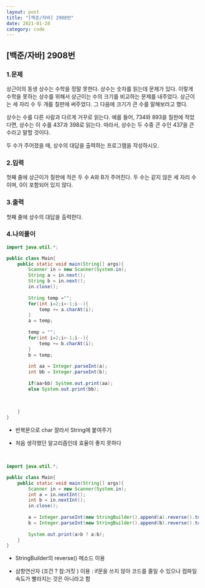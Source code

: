 ```yaml
---
layout: post
title: "[백준/자바] 2908번"
date: 2021-01-28
category: code
---
```

## [백준/자바] 2908번



### 1.문제

상근이의 동생 상수는 수학을 정말 못한다. 상수는 숫자를 읽는데 문제가 있다. 이렇게 수학을 못하는 상수를 위해서 상근이는 수의 크기를 비교하는 문제를 내주었다. 상근이는 세 자리 수 두 개를 칠판에 써주었다. 그 다음에 크기가 큰 수를 말해보라고 했다.

상수는 수를 다른 사람과 다르게 거꾸로 읽는다. 예를 들어, 734와 893을 칠판에 적었다면, 상수는 이 수를 437과 398로 읽는다. 따라서, 상수는 두 수중 큰 수인 437을 큰 수라고 말할 것이다.

두 수가 주어졌을 때, 상수의 대답을 출력하는 프로그램을 작성하시오.

### 2.입력

첫째 줄에 상근이가 칠판에 적은 두 수 A와 B가 주어진다. 두 수는 같지 않은 세 자리 수이며, 0이 포함되어 있지 않다.

### 3.출력

첫째 줄에 상수의 대답을 출력한다.

### 4.나의풀이

```java
import java.util.*;

public class Main{
    public static void main(String[] args){
        Scanner in = new Scanner(System.in);
        String a = in.next();
        String b = in.next();
        in.close();
        
        String temp ="";
        for(int i=2;i>-1;i--){
            temp += a.charAt(i);
        }
        a = temp;
        
        temp = "";
        for(int i=2;i>-1;i--){
            temp += b.charAt(i);
        }
        b = temp;
        
        int aa = Integer.parseInt(a);
        int bb = Integer.parseInt(b);
        
        if(aa>bb) System.out.print(aa);
        else System.out.print(bb);
      
        
        
    }
}
````

- 반복문으로 char 잘라서 String에 붙여주기

- 처음 생각했던 알고리즘인데 효율이 좋지 못하다

<br>

```java
import java.util.*;

public class Main{
    public static void main(String[] args){
        Scanner in = new Scanner(System.in);
        int a = in.nextInt();
        int b = in.nextInt();
        in.close();
        
        a = Integer.parseInt(new StringBuilder().append(a).reverse().toString());
        b = Integer.parseInt(new StringBuilder().append(b).reverse().toString());
        
        System.out.print(a>b ? a:b);
    }
}
```

- StringBuilder의 reverse() 메소드 이용

- 삼항연산자 (조건 ? 참:거짓 ) 이용 : if문을 쓰지 않아 코드를 줄일 수 있으나 컴파일 속도가 빨라지는 것은 아니라고 함






